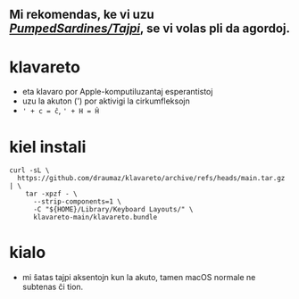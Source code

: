 ## Mi rekomendas, ke vi uzu *[PumpedSardines/Tajpi](https://github.com/PumpedSardines/Tajpi)*, se vi volas pli da agordoj.

# klavareto
- eta klavaro por Apple-komputiluzantaj esperantistoj
- uzu la akuton (') por aktivigi la cirkumfleksojn
- ```' + c = ĉ```, ```' + H = Ĥ```

# kiel instali
```
curl -sL \
  https://github.com/draumaz/klavareto/archive/refs/heads/main.tar.gz | \
    tar -xpzf - \
      --strip-components=1 \
      -C "${HOME}/Library/Keyboard Layouts/" \
      klavareto-main/klavareto.bundle
```

# kialo
- mi ŝatas tajpi aksentojn kun la akuto, tamen macOS normale ne subtenas ĉi tion.
